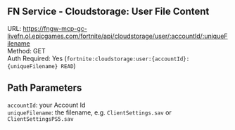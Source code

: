 ## FN Service - Cloudstorage: User File Content

URL: https://fngw-mcp-gc-livefn.ol.epicgames.com/fortnite/api/cloudstorage/user/:accountId/:uniqueFilename \
Method: GET \
Auth Required: Yes (`fortnite:cloudstorage:user:{accountId}:{uniqueFilename} READ`)

## Path Parameters

`accountId`: your Account Id <br/>
`uniqueFilename`: the filename, e.g. `ClientSettings.sav` or `ClientSettingsPS5.sav`
